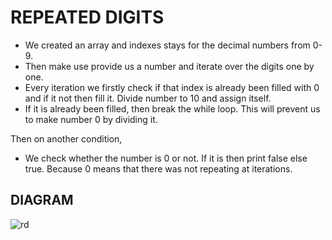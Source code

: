# REPEATED DIGITS
- We created an array and indexes stays for the decimal numbers from 0-9.
- Then make use provide us a number and iterate over the digits one by one.
- Every iteration we firstly check if that index is already been filled with 0 and if it not then fill it. Divide number to 10 and assign itself.
- If it is already been filled, then break the while loop. This will prevent us to make number 0 by dividing it.

Then on another condition, 
- We check whether the number is 0 or not. If it is then print false else true. Because 0 means that there was not repeating at iterations.

## DIAGRAM
![rd](https://user-images.githubusercontent.com/89015461/187079337-b462ace5-8902-4d70-9cc4-9b3018804c90.jpg)
